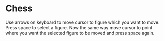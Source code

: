 # Chess
Use arrows on keyboard to move cursor to figure which you want to move.
Press space to select a figure.
Now the same way move cursor to point where you want the selected figure to be moved and press space again.
